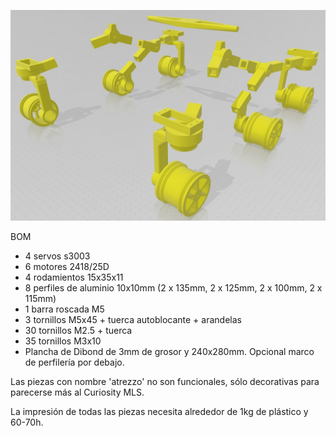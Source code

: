 ![alt text](https://raw.githubusercontent.com/felixstdp/curiosity_btl/master/scale_1_5/curiosity.jpg)

BOM

- 4 servos s3003
- 6 motores 2418/25D
- 4 rodamientos 15x35x11
- 8 perfiles de aluminio 10x10mm (2 x 135mm, 2 x 125mm, 2 x 100mm, 2 x 115mm)
- 1 barra roscada M5
- 3 tornillos M5x45 + tuerca autoblocante + arandelas
- 30 tornillos M2.5 + tuerca
- 35 tornillos M3x10
- Plancha de Dibond de 3mm de grosor y 240x280mm. Opcional marco de perfilería por debajo.

Las piezas con nombre 'atrezzo' no son funcionales, sólo decorativas para parecerse más al Curiosity MLS.

La impresión de todas las piezas necesita alrededor de 1kg de plástico y 60-70h.
